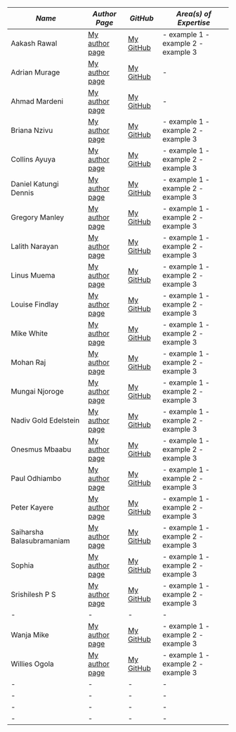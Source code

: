 |  *Name* |  *Author Page* |  *GitHub* | *Area(s) of Expertise* |
|  - |  - |  - | -|
|  Aakash Rawal | [My author page](https://www.section.io/engineering-education/authors/aakash-rawal/) | [My GitHub](https://github.com/AakashR2208) | - example 1 - example 2 - example 3|
|  Adrian Murage | [My author page](https://www.section.io/engineering-education/authors/adrian-murage/) | [My GitHub](https://github.com/adrianmurage) | -|
|  Ahmad Mardeni | [My author page](https://www.section.io/engineering-education/authors/ahmad-mardeni/) | [My GitHub](https://github.com/AakashR2208) | -|
|  Briana Nzivu |  [My author page](https://www.section.io/engineering-education/authors/briana-nzivu/) | [My GitHub](https://github.com/BrianaNzivu) | - example 1 - example 2 - example 3|
|  Collins Ayuya |  [My author page](/engineering-education/collins-ayuya/) | [My GitHub](https://github.com/BrianaNzivu) | - example 1 - example 2 - example 3|
|  Daniel Katungi Dennis |  [My author page](https://www.section.io/engineering-education/authors/collins-ayuya/) | [My GitHub](https://github.com/BrianaNzivu) | - example 1 - example 2 - example 3|
|  Gregory Manley |  [My author page](/engineering-education/collins-ayuya/) | [My GitHub](https://github.com/BrianaNzivu) | - example 1 - example 2 - example 3|
|  Lalith Narayan |  [My author page](/engineering-education/collins-ayuya/) | [My GitHub](https://github.com/BrianaNzivu) | - example 1 - example 2 - example 3|
|  Linus Muema |  [My author page](/engineering-education/collins-ayuya/) | [My GitHub](https://github.com/BrianaNzivu) | - example 1 - example 2 - example 3|
|  Louise Findlay | [My author page](/engineering-education/collins-ayuya/) | [My GitHub](https://github.com/BrianaNzivu) | - example 1 - example 2 - example 3|
|  Mike White | [My author page](/engineering-education/collins-ayuya/) | [My GitHub](https://github.com/BrianaNzivu) | - example 1 - example 2 - example 3|
|  Mohan Raj | [My author page](/engineering-education/collins-ayuya/) | [My GitHub](https://github.com/BrianaNzivu) | - example 1 - example 2 - example 3|
|  Mungai Njoroge | [My author page](/engineering-education/collins-ayuya/) | [My GitHub](https://github.com/BrianaNzivu) | - example 1 - example 2 - example 3|
|  Nadiv Gold Edelstein | [My author page](/engineering-education/collins-ayuya/) | [My GitHub](https://github.com/BrianaNzivu) | - example 1 - example 2 - example 3|
|  Onesmus Mbaabu | [My author page](/engineering-education/collins-ayuya/) | [My GitHub](https://github.com/BrianaNzivu) | - example 1 - example 2 - example 3|
|  Paul Odhiambo | [My author page](/engineering-education/collins-ayuya/) | [My GitHub](https://github.com/BrianaNzivu) | - example 1 - example 2 - example 3|
|  Peter Kayere | [My author page](/engineering-education/collins-ayuya/) | [My GitHub](https://github.com/BrianaNzivu) | - example 1 - example 2 - example 3|
|  Saiharsha Balasubramaniam | [My author page](/engineering-education/collins-ayuya/) | [My GitHub](https://github.com/BrianaNzivu) | - example 1 - example 2 - example 3|
|  Sophia | [My author page](/engineering-education/collins-ayuya/) | [My GitHub](https://github.com/BrianaNzivu) | - example 1 - example 2 - example 3|
|  Srishilesh P S | [My author page](/engineering-education/collins-ayuya/) | [My GitHub](https://github.com/BrianaNzivu) | - example 1 - example 2 - example 3|
|  - |  - |  - | -|
|  Wanja Mike | [My author page](/engineering-education/collins-ayuya/) | [My GitHub](https://github.com/BrianaNzivu) | - example 1 - example 2 - example 3|
|  Willies Ogola | [My author page](/engineering-education/collins-ayuya/) | [My GitHub](https://github.com/BrianaNzivu) | - example 1 - example 2 - example 3|
|  - |  - |  - | -|
|  - |  - |  - | -|
|  - |  - |  - | -|
|  - |  - |  - | -|

